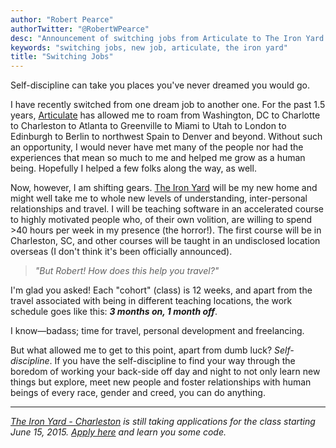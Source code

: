 ```yaml
---
author: "Robert Pearce"
authorTwitter: "@RobertWPearce"
desc: "Announcement of switching jobs from Articulate to The Iron Yard."
keywords: "switching jobs, new job, articulate, the iron yard"
title: "Switching Jobs"
---
```


Self-discipline can take you places you've never dreamed you would go.

I have recently switched from one dream job to another one. For the past 1.5 years, [Articulate](https://www.articulate.com) has allowed me to roam from Washington, DC to Charlotte to Charleston to Atlanta to Greenville to Miami to Utah to London to Edinburgh to Berlin to northwest Spain to Denver and beyond. Without such an opportunity, I would never have met many of the people nor had the experiences that mean so much to me and helped me grow as a human being. Hopefully I helped a few folks along the way, as well.

Now, however, I am shifting gears. [The Iron Yard](http://theironyard.com) will be my new home and might well take me to whole new levels of understanding, inter-personal relationships and travel. I will be teaching software in an accelerated course to highly motivated people who, of their own volition, are willing to spend >40 hours per week in my presence (the horror!). The first course will be in Charleston, SC, and other courses will be taught in an undisclosed location overseas (I don't think it's been officially announced).

> _&quot;But Robert! How does this help you travel?&quot;_

I'm glad you asked! Each "cohort" (class) is 12 weeks, and apart from the travel associated with being in different teaching locations, the work schedule goes like this: **_3 months on, 1 month off_**.

I know&mdash;badass; time for travel, personal development and freelancing.

But what allowed me to get to this point, apart from dumb luck? _Self-discipline_. If you have the self-discipline to find your way through the boredom of working your back-side off day and night to not only learn new things but explore, meet new people and foster relationships with human beings of every race, gender and creed, you can do anything.

* * *

_[The Iron Yard - Charleston](http://theironyard.com/locations/charleston) is still taking applications for the class starting June 15, 2015. [Apply here](http://theironyard.com/apply) and learn you some code._
